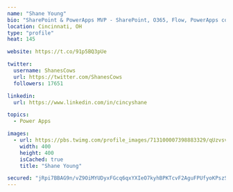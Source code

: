 ```yaml
---
name: "Shane Young"
bio: "SharePoint & PowerApps MVP - SharePoint, O365, Flow, PowerApps consulting? @PowerApps911 | Pure Snark? You found it."
location: Cincinnati, OH
type: "profile"
heat: 145

website: https://t.co/91p5BQ3pUe

twitter:
  username: ShanesCows
  url: https://twitter.com/ShanesCows
  followers: 17651

linkedin:
  url: https://www.linkedin.com/in/cincyshane

topics:
  - Power Apps

images:
  - url: https://pbs.twimg.com/profile_images/713100007398883329/qUzvsvQ3_400x400.jpg
    width: 400
    height: 400
    isCached: true
    title: "Shane Young"

secured: "jRpi7BBAG9n/vZ9OiMYUDyxFGcq6qxYXIeO7kyhBPKTcvF2AguFPUfyoKPszSkquBHbW9kFtPjkB6vr9UnaTa6yuV+CQQ4TqOmGjAv7/hrnIScQK8t2PuAHM6UFMot4TXMUu6RuarRMI1GyvOYwviHj/vDOxEHHW1uBZHH2ok1VxqTc2gbwQ3d+VYWSkcUmnkcqkQB5IEWSCwrFIEYj+I/9yjtk0cKcog2013d3ya7NiRhgysr22Q86QY35CHrTJAI5UJGvbz+HWajCEgUx2ky0YyO9qebeg4J8sd9wCe99DUY/iZjaWSByOSGnVVSRW79mdExyRda0wrOdXLnQpC+to48PFIuygo8hcOMH4NY0/e22jH0I2hqerkZr+R3Atf6nJBv0LWnZHhKhMKG+ZFEliRnJr/0GPDzHhIvDQBaY=;UNNs2vO1Pl2/nD2RJcRzPQ=="
---
```



